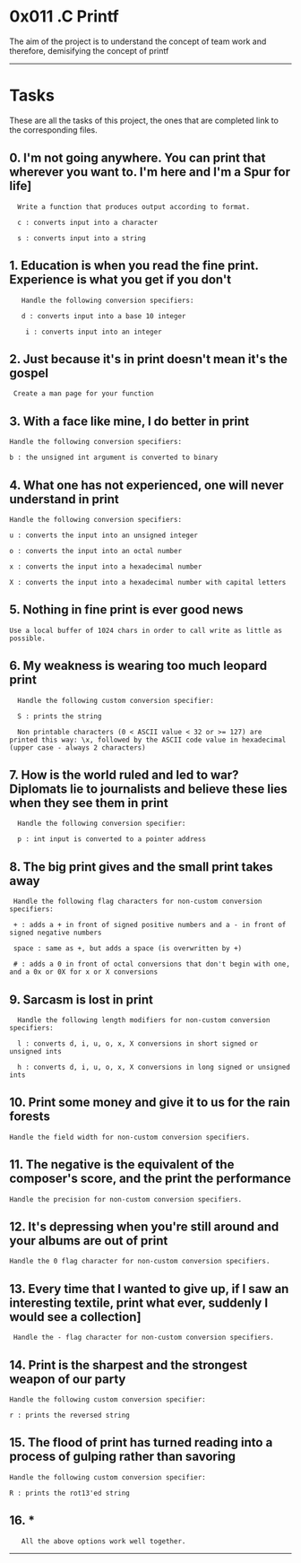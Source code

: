 # 0x011 .C Printf

The aim of the project is to understand the concept of team work and therefore, demisifying the concept of printf

---
 #  Tasks

 These are all the tasks of this project, the ones that are completed link to the corresponding files.

## 0. I'm not going anywhere. You can print that wherever you want to. I'm here and I'm a Spur for life]

      Write a function that produces output according to format.

      c : converts input into a character

      s : converts input into a string

## 1. Education is when you read the fine print. Experience is what you get if you don't

       Handle the following conversion specifiers:

       d : converts input into a base 10 integer

        i : converts input into an integer

## 2. Just because it's in print doesn't mean it's the gospel

     Create a man page for your function

## 3. With a face like mine, I do better in print

    Handle the following conversion specifiers:

    b : the unsigned int argument is converted to binary

## 4. What one has not experienced, one will never understand in print

    Handle the following conversion specifiers:

    u : converts the input into an unsigned integer

    o : converts the input into an octal number

    x : converts the input into a hexadecimal number

    X : converts the input into a hexadecimal number with capital letters

## 5. Nothing in fine print is ever good news

    Use a local buffer of 1024 chars in order to call write as little as possible.

## 6. My weakness is wearing too much leopard print

      Handle the following custom conversion specifier:

      S : prints the string

      Non printable characters (0 < ASCII value < 32 or >= 127) are printed this way: \x, followed by the ASCII code value in hexadecimal (upper case - always 2 characters)

## 7. How is the world ruled and led to war? Diplomats lie to journalists and believe these lies when they see them in print

      Handle the following conversion specifier:

      p : int input is converted to a pointer address

## 8. The big print gives and the small print takes away

     Handle the following flag characters for non-custom conversion specifiers:

     + : adds a + in front of signed positive numbers and a - in front of signed negative numbers

     space : same as +, but adds a space (is overwritten by +)

     # : adds a 0 in front of octal conversions that don't begin with one, and a 0x or 0X for x or X conversions

## 9. Sarcasm is lost in print

      Handle the following length modifiers for non-custom conversion specifiers:

      l : converts d, i, u, o, x, X conversions in short signed or unsigned ints

      h : converts d, i, u, o, x, X conversions in long signed or unsigned ints

## 10. Print some money and give it to us for the rain forests

    Handle the field width for non-custom conversion specifiers.

## 11. The negative is the equivalent of the composer's score, and the print the performance

    Handle the precision for non-custom conversion specifiers.

## 12. It's depressing when you're still around and your albums are out of print

    Handle the 0 flag character for non-custom conversion specifiers.

## 13. Every time that I wanted to give up, if I saw an interesting textile, print what ever, suddenly I would see a collection]

     Handle the - flag character for non-custom conversion specifiers.

## 14. Print is the sharpest and the strongest weapon of our party

    Handle the following custom conversion specifier:

    r : prints the reversed string

## 15. The flood of print has turned reading into a process of gulping rather than savoring

    Handle the following custom conversion specifier:

    R : prints the rot13'ed string

## 16. *
       All the above options work well together.

---
